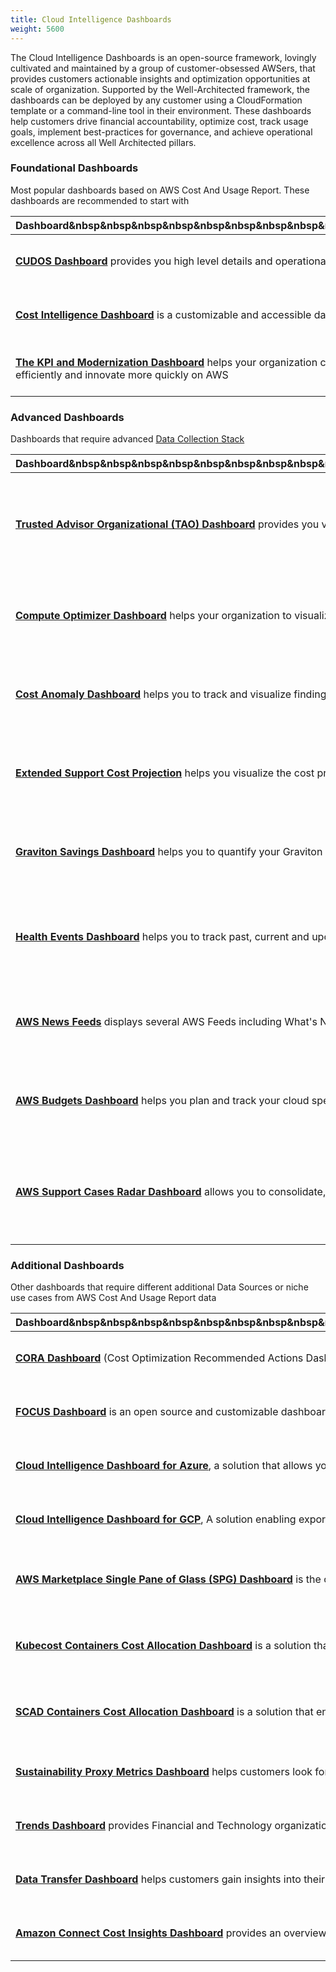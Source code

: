 ```yaml
---
title: Cloud Intelligence Dashboards
weight: 5600
---
```


The Cloud Intelligence Dashboards is an open-source framework, lovingly cultivated and maintained by a group of customer-obsessed AWSers, that provides customers actionable insights and optimization opportunities at scale of organization. Supported by the Well-Architected framework, the dashboards can be deployed by any customer using a CloudFormation template or a command-line tool in their environment. These dashboards help customers drive financial accountability, optimize cost, track usage goals, implement best-practices for governance, and achieve operational excellence across all Well Architected pillars. 

### Foundational Dashboards
Most popular dashboards based on AWS Cost And Usage Report. These dashboards are recommended to start with

|Dashboard&nbsp&nbsp&nbsp&nbsp&nbsp&nbsp&nbsp&nbsp&nbsp&nbsp&nbsp&nbsp&nbsp&nbsp&nbsp&nbsp&nbsp&nbsp&nbsp&nbsp&nbsp&nbsp&nbsp&nbsp&nbsp&nbsp&nbsp&nbsp&nbsp&nbsp&nbsp&nbsp&nbsp&nbsp&nbsp&nbsp&nbsp&nbsp&nbsp&nbsp&nbsp&nbsp&nbsp&nbsp&nbsp&nbsp&nbsp&nbsp&nbsp&nbsp&nbsp&nbsp&nbsp&nbsp&nbsp&nbsp&nbsp&nbsp&nbsp&nbsp&nbsp&nbsp&nbsp&nbsp&nbsp&nbsp&nbsp&nbsp&nbsp&nbsp&nbsp&nbsp&nbsp|| Links| Audience|
:--- | :---: | ---|---|
|[**CUDOS Dashboard**](https://catalog.workshops.aws/awscid/en-US/dashboards/foundational/cudos-cid-kpi/#cudos-dashboard) provides you high level details and operational insights with ability drill down to resource level granularity. In CUDOS dashboard you can find auto-generated cost optimization recommendations and actionable insights which can be used by your FinOps practitioners, Product Owners and Engineering teams out of the box. It allows you to quickly identify spikes and uncover uncertainties in your AWS usage with highlighting particular resources which can be optimized.| [![CUDOS Dashboard](/CID/images/CUDOS.png)](https://cid.workshops.aws.dev/demo?dashboard=cudos) |[**Demo**](https://d1s0yx3p3y3rah.cloudfront.net/anonymous-embed?dashboard=cudos) [**Details**](https://catalog.workshops.aws/awscid/en-US/dashboards/foundational/cudos-cid-kpi/#cudos-dashboard) [**Deploy**](https://catalog.workshops.aws/awscid/en-US/dashboards/foundational/cudos-cid-kpi/deploy) [**Feedback**](https://catalog.workshops.aws/awscid/en-US/feedback-support)|Product Owners, Finance, FinOps, DevOps, Engineering teams|
|[**Cost Intelligence Dashboard**](https://catalog.workshops.aws/awscid/en-US/dashboards/foundational/cudos-cid-kpi/#cost-intelligence-dashboard-(cid)) is a customizable and accessible dashboard to help create the foundation of your own cost management and optimization tool. Executives, directors, and other individuals within the CFO's line of business or who manage cloud financials for an organization will find the Cloud Intelligence Dashboard easy to use and relevant to their use cases. Little to no technical knowledge or understanding of AWS Services is required| ![CID](/CID/images/CID.png) |[**Demo**](https://cid.workshops.aws.dev/demo?dashboard=cid) [**Details**](https://catalog.workshops.aws/awscid/en-US/dashboards/foundational/cudos-cid-kpi/#cost-intelligence-dashboard-(cid)) [**Deploy**](https://catalog.workshops.aws/awscid/en-US/dashboards/foundational/cudos-cid-kpi/deploy) [**Feedback**](https://catalog.workshops.aws/awscid/en-US/feedback-support)| Executives, Finance/Procurement
|[**The KPI and Modernization Dashboard**](https://catalog.workshops.aws/awscid/en-US/dashboards/foundational/cudos-cid-kpi/#kpi-dashboard) helps your organization combine DevOps and IT infrastructure with Finance and the C-Suite to grow more efficiently and effectively on AWS. This dashboard lets you set and track modernization and optimization goals such as percent OnDemand, Spot adoption, and Graviton usage. By enabling every line of business to create and track usage goals, and your cloud center of excellence to make recommendations organization-wide, you can grow more efficiently and innovate more quickly on AWS|![CID Dashboard](/CID/images/KPI.png) |[**Demo**](https://cid.workshops.aws.dev/demo?dashboard=kpi) [**Details**](https://catalog.workshops.aws/awscid/en-US/dashboards/foundational/cudos-cid-kpi/#kpi-dashboard) [**Deploy**](https://catalog.workshops.aws/awscid/en-US/dashboards/foundational/cudos-cid-kpi) [**Feedback**](https://catalog.workshops.aws/awscid/en-US/feedback-support)| Product owners, Finance, FinOps, DevOps, Engineering teams
### Advanced Dashboards
Dashboards that require advanced [Data Collection Stack](https://catalog.workshops.aws/awscid/en-US/data-collection)

|Dashboard&nbsp&nbsp&nbsp&nbsp&nbsp&nbsp&nbsp&nbsp&nbsp&nbsp&nbsp&nbsp&nbsp&nbsp&nbsp&nbsp&nbsp&nbsp&nbsp&nbsp&nbsp&nbsp&nbsp&nbsp&nbsp&nbsp&nbsp&nbsp&nbsp&nbsp&nbsp&nbsp&nbsp&nbsp&nbsp&nbsp&nbsp&nbsp&nbsp&nbsp&nbsp&nbsp&nbsp&nbsp&nbsp&nbsp&nbsp&nbsp&nbsp&nbsp&nbsp&nbsp&nbsp&nbsp&nbsp&nbsp&nbsp&nbsp&nbsp&nbsp&nbsp&nbsp&nbsp&nbsp&nbsp&nbsp&nbsp&nbsp&nbsp&nbsp&nbsp&nbsp&nbsp&nbsp&nbsp&nbsp&nbsp&nbsp&nbsp&nbsp&nbsp&nbsp&nbsp&nbsp&nbsp&nbsp&nbsp&nbsp&nbsp||Links|Audience
:--- | :---: | ---|---|
|[**Trusted Advisor Organizational (TAO) Dashboard**](https://catalog.workshops.aws/awscid/en-US/dashboards/advanced/trusted-advisor) provides you visibility for all cost optimization opportunities and auto-identified idle resources together with highlighted by AWS Trusted Advisor risks and flagged resources across Security, Reliability and Performance pillars. TAO provides historical trends allowing you to track results of optimizations|![TAO Dashboard](/CID/images/TAO.png)|[**Demo**](https://cid.workshops.aws.dev/demo?dashboard=tao) [**Details**](https://catalog.workshops.aws/awscid/en-US/dashboards/advanced/trusted-advisor/) [**Deploy**](https://catalog.workshops.aws/awscid/en-US/dashboards/advanced/trusted-advisor/prerequisites) [**Feedback**](https://catalog.workshops.aws/awscid/en-US/feedback-support)| Product owners, FinOps, DevOps, Engineering, SRE, Security teams
|[**Compute Optimizer Dashboard**](https://catalog.workshops.aws/awscid/en-US/dashboards/advanced/compute-optimizer) helps your organization to visualize and trace right sizing recommendations from AWS Compute Optimizer. These recommendations will help you identify Cost savings opportunities for over provisioned resources and also see the Operational risk from under provisioned ones|![COD Dashboard](/CID/images/COD.png) |[**Demo**](https://cid.workshops.aws.dev/demo?dashboard=compute-optimizer-dashboard) [**Details**](https://catalog.workshops.aws/awscid/en-US/dashboards/advanced/compute-optimizer) [**Deploy**](https://catalog.workshops.aws/awscid/en-US/dashboards/advanced/compute-optimizer/prerequisites) [**Feedback**](https://catalog.workshops.aws/awscid/en-US/feedback-support)|Product owners, FinOps, DevOps, Engineering teams
|[**Cost Anomaly Dashboard**](https://catalog.workshops.aws/awscid/en-US/dashboards/advanced/cost-anomaly) helps you to track and visualize findings from AWS Cost Anomaly Detection. |![CAD Dashboard](/CID/images/CAD.png)|[**Details**](https://catalog.workshops.aws/awscid/en-US/dashboards/advanced/cost-anomaly) [**Deploy**](https://catalog.workshops.aws/awscid/en-US/dashboards/advanced/cost-anomaly/prerequisites) [**Feedback**](https://catalog.workshops.aws/awscid/en-US/feedback-support)|Product owners, FinOps, DevOps, Engineering teams
|[**Extended Support Cost Projection**](https://catalog.workshops.aws/awscid/en-US/dashboards/advanced/extended-support-cost-projection) helps you visualize the cost projection for RDS and EKS Extended Support charges based on your current resource usage. |![Extended Support Cost Projection Dashboard](/CID/images/rdsxtsuppcp.png)| [**Demo**](https://cid.workshops.aws.dev/demo?dashboard=extended-support-cost-projection) [**Details**](https://catalog.workshops.aws/awscid/en-US/dashboards/advanced/extended-support-cost-projection) [**Deploy**](https://catalog.workshops.aws/awscid/en-US/dashboards/advanced/extended-support-cost-projection/prerequisites) [**Feedback**](/feedback-support)|Product owners, FinOps, DevOps, Engineering teams
|[**Graviton Savings Dashboard**](https://catalog.workshops.aws/awscid/en-US/dashboards/advanced/graviton-savings) helps you to quantify your Graviton opportunities and existing usage for EC2, RDS, OpenSearch, and ElastiCache Services. |![Graviton Opportunities Dashboard](/CID/images/graviton_ec2_existingusage.png)| [**Demo**](https://cid.workshops.aws.dev/demo?dashboard=graviton-savings&sheet=default) [**Details**](https://catalog.workshops.aws/awscid/en-US/dashboards/advanced/graviton-savings) [**Deploy**](https://catalog.workshops.aws/awscid/en-US/dashboards/advanced/graviton-savings/prerequisites) [Blog](https://aws.amazon.com/blogs/compute/accelerate-your-aws-graviton-adoption-with-the-aws-graviton-savings-dashboard/) [**Feedback**](/dashboards/advanced/graviton-savings/#feedback-and-support)|Product owners, FinOps, DevOps, Engineering teams
|[**Health Events Dashboard**](https://catalog.workshops.aws/awscid/en-US/dashboards/advanced/health-events) helps you to track past, current and upcoming events that are published to your Personal Health Dashboard. |![Health Events Dashboard](/CID/images/he_dashboard.png)| [**Demo**](https://cid.workshops.aws.dev/demo/?dashboard=health-events-dashboard) [**Details**](https://catalog.workshops.aws/awscid/en-US/dashboards/advanced/health-events) [**Deploy**](https://catalog.workshops.aws/awscid/en-US/dashboards/advanced/health-events/prerequisites) [**Feedback**](https://catalog.workshops.aws/awscid/en-US/dashboards/advanced/health-events/#feedback-and-support)|Product owners, DevOps, Engineering, SRE, Security teams
|[**AWS News Feeds**](https://catalog.workshops.aws/awscid/en-US/dashboards/advanced/aws-feeds) displays several AWS Feeds including What's New, Blog Post, Videos and Security Bulletins. |![AWS News Feeds](/CID/images/aws-feeds.png)| [**Demo**](https://cid.workshops.aws.dev/demo?dashboard=aws-feeds&sheet=default) [**Details**](https://catalog.workshops.aws/awscid/en-US/dashboards/advanced/aws-feeds) [**Deploy**](https://catalog.workshops.aws/awscid/en-US/dashboards/advanced/aws-feeds) [**Feedback**](https://catalog.workshops.aws/awscid/en-US/feedback-support)|Product owners, FinOps, DevOps, Engineering teams
|[**AWS Budgets Dashboard**](https://catalog.workshops.aws/awscid/en-US/dashboards/advanced/aws-budgets) helps you plan and track your cloud spending across the organization. |![AWS Budgets Dashboard](/CID/images/budgets_view.png)| [**Demo**](https://cid.workshops.aws.dev/demo?dashboard=aws-budgets&sheet=default) [**Details**](https://catalog.workshops.aws/awscid/en-US/dashboards/advanced/aws-budgets) [**Deploy**](https://catalog.workshops.aws/awscid/en-US/dashboards/advanced/aws-budgets#prerequisites) [**Feedback**](https://catalog.workshops.aws/awscid/en-US/feedback-support)|Product owners, FinOps, DevOps, Engineering teams
|[**AWS Support Cases Radar Dashboard**](https://catalog.workshops.aws/awscid/en-US/dashboards/advanced/support-cases-radar) allows you to consolidate, track and analyze AWS Support cases across all linked accounts and multiple AWS organizations in a single place. With the optional Summarization plugin, powered by Amazon Bedrock, the dashboard can also provide executive summaries of case communications, presenting the issue, actions and outcomes in a clear and concise manner.|![Support Cases Radar Dashboard](/CID/images/support_cases_radar_dashboard.png)| [**Demo**](https://cid.workshops.aws.dev/demo/?dashboard=support-cases-radar) [**Details**](https://catalog.workshops.aws/awscid/en-US/dashboards/advanced/support-cases-radar/) [**Deploy**](https://catalog.workshops.aws/awscid/en-US/dashboards/advanced/support-cases-radar#pre-requisites) [**Feedback**](https://catalog.workshops.aws/awscid/en-US/feedback-support)|Product owners, FinOps, DevOps, Engineering, CCOE, Security teams

### Additional Dashboards
Other dashboards that require different additional Data Sources or niche use cases from AWS Cost And Usage Report data

|Dashboard&nbsp&nbsp&nbsp&nbsp&nbsp&nbsp&nbsp&nbsp&nbsp&nbsp&nbsp&nbsp&nbsp&nbsp&nbsp&nbsp&nbsp&nbsp&nbsp&nbsp&nbsp&nbsp&nbsp&nbsp&nbsp&nbsp&nbsp&nbsp&nbsp&nbsp&nbsp&nbsp&nbsp&nbsp&nbsp&nbsp&nbsp&nbsp&nbsp&nbsp&nbsp&nbsp&nbsp&nbsp&nbsp&nbsp&nbsp&nbsp&nbsp&nbsp&nbsp&nbsp&nbsp&nbsp&nbsp&nbsp&nbsp&nbsp&nbsp&nbsp&nbsp&nbsp&nbsp&nbsp&nbsp&nbsp&nbsp&nbsp&nbsp&nbsp&nbsp&nbsp&nbsp&nbsp&nbsp&nbsp&nbsp&nbsp&nbsp&nbsp&nbsp&nbsp&nbsp&nbsp&nbsp&nbsp&nbsp&nbsp&nbsp|Preview|Links|Audience
:--- | --- | ---|---|
| [**CORA Dashboard**](/dashboards/additional/cora) (Cost Optimization Recommended Actions Dashboard) is based on the data from [AWS Cost Optimization Hub](https://docs.aws.amazon.com/cost-management/latest/userguide/cost-optimization-hub.html) providing Rightsizing, Migration to Graviton, Idle resources, Savings Plan and Reserved instances recommendations. This dashboard can help you tracing your Cost Optimization Opportunities over time and group recommendations by owners of workloads. | ![CORA](/CID/images/cora.png) | [**Demo**](https://cid.workshops.aws.dev/demo?dashboard=cora) [**Details**]( https://catalog.workshops.aws/awscid/en-US/dashboards/additional/cora) [**Deploy**]( https://catalog.workshops.aws/awscid/en-US/dashboards/additional/cora#deployment) [**Feedback**](/feedback-support)| Executives, Finance/Procurement, FinOps, Product Owners
| [**FOCUS Dashboard**]( https://catalog.workshops.aws/awscid/en-US/dashboards/additional/focus) is an open source and customizable dashboard which provides pre-defined visuals to get actionable insights from FOCUS data in Amazon QuickSight. It allows you to quickly get started with using FOCUS specification in your organization | ![FOCUS](/CID/images/focus_dashboard.png) | [**Demo**](https://cid.workshops.aws.dev/demo?dashboard=focus-dashboard&sheet=default) [**Details**]( https://catalog.workshops.aws/awscid/en-US/dashboards/additional/focus) [**Deploy**]( https://catalog.workshops.aws/awscid/en-US/dashboards/additional/focus#deployment) [**Feedback**](/feedback-support) |Executives, Finance/Procurement, FinOps, Product Owners
| [**Cloud Intelligence Dashboard for Azure**](https://catalog.workshops.aws/cidforazure/en-US), a solution that allows you to create Azure cost visualizations and reports in Amazon QuickSight.| ![CID for Azure](/CID/images/cidazure.png) | [**Demo**](https://cid.workshops.aws.dev/demo?dashboard=cid-for-azure) [**Details**](https://aws.amazon.com/blogs/modernizing-with-aws/cloud-intelligence-dashboard-for-azure/) [**Deploy**](https://catalog.workshops.aws/cidforazure/en-US/03-setup) [**Feedback**](https://catalog.workshops.aws/cidforazure/en-US#feedback)| Executives, Finance/Procurement, FinOps, Product Owners
| [**Cloud Intelligence Dashboard for GCP**](https://catalog.workshops.aws/cid-gcp-cost-dashboard), A solution enabling export Billing Data from Google Cloud Platform (GCP) and visual representations and reporting using Amazon QuickSight. | ![CID for GCP](/CID/images/cidgcp.png) | [**Demo**](https://cid.workshops.aws.dev/demo/?dashboard=gcp-cost-dashboard) [**Details**](https://catalog.workshops.aws/cid-gcp-cost-dashboard) [**Deploy**](https://catalog.workshops.aws/cid-gcp-cost-dashboard) [**Feedback**](mailto:cloud-intelligence-dashboards-gcp@amazon.com) |Executives, Finance/Procurement, FinOps, Product Owners
| [**AWS Marketplace Single Pane of Glass (SPG) Dashboard**]( https://catalog.workshops.aws/awscid/en-US/dashboards/additional/aws-marketplace) is the one-stop dashboard for AWS Marketplace buyers in procurement, FinOps, and legal, to visualize AWS Marketplace spend and usage. It enables AWS Marketplace buyers to get insights into Marketplace subscriptions without navigating to multiple AWS consoles, requiring specific IAM privileges, or having deep technical proficiency on AWS services. It covers all Marketplace subscriptions including self-service public offers, private offers and all types of Marketplace offerings (software, data and services). | ![Marketplace Dashboard](/CID/images/aws-marketplace-spg.png) | [**Demo**](https://cid.workshops.aws.dev/demo?dashboard=aws-marketplace) [**Details**](https://catalog.workshops.aws/aws-marketplace-buyer/en-US/costmanagement/analysis/quicksight) [**Deploy**]( https://catalog.workshops.aws/awscid/en-US/dashboards/additional/aws-marketplace) [**Feedback**]( https://catalog.workshops.aws/awscid/en-US/dashboards/additional/aws-marketplace#feedback) |AWS Marketplace Buyers, Procurement, Sourcing, Finance, FinOps, Legal, GRC, IT, BizApps
| [**Kubecost Containers Cost Allocation Dashboard**]( https://catalog.workshops.aws/awscid/en-US/dashboards/additional/kubecost-containers-cost-allocation) is a solution that enables DevOps teams, FinOps teams and any stakeholder, to get insights into Kubernetes in-cluster cost and usage based on data collected from Kubecost. It provides teams with the ability to allocate cost to Kubernetes workloads, and apply showback and chargeback for multi-tenant Kubernetes clusters. It also allows teams to understand the clusters efficiency, in the goal of right-sizing containers requests. | ![Kubecost - Containers Cost Allocation Dashboard](/CID/images/kubecost_containers_cost_allocation.png) | [**Demo**](https://cid.workshops.aws.dev/demo/?dashboard=containers-cost-allocation) [**Details**]( https://catalog.workshops.aws/awscid/en-US/dashboards/additional/kubecost-containers-cost-allocation) [**Deploy**](https://github.com/awslabs/containers-cost-allocation-dashboard) [**Feedback**]( https://catalog.workshops.aws/awscid/en-US/dashboards/additional/kubecost-containers-cost-allocation#feedback) |DevOps, FinOps, Cloud Engineering, Product Management
| [**SCAD Containers Cost Allocation Dashboard**]( https://catalog.workshops.aws/awscid/en-US/dashboards/additional/scad-containers-cost-allocation) is a solution that enables DevOps teams, FinOps teams and any stakeholder, to get insights into EKS in-cluster cost based on data from CUR's Split Cost Allocation Data (SCAD) feature. It provides teams with the ability to allocate cost to EKS workloads, and apply showback and chargeback for multi-tenant EKS clusters. | ![SCAD - Containers Cost Allocation Dashboard](/CID/images/scad_containers_cost_allocation.png) | [**Demo**](https://cid.workshops.aws.dev/demo/?dashboard=scad-containers-cost-allocation) [**Details**]( https://catalog.workshops.aws/awscid/en-US/dashboards/additional/scad-containers-cost-allocation) [**Deploy**]( https://catalog.workshops.aws/awscid/en-US/dashboards/additional/scad-containers-cost-allocation#deployment) [**Feedback**]( https://catalog.workshops.aws/awscid/en-US/dashboards/additional/scad-containers-cost-allocation#feedback)| DevOps, FinOps, Cloud Engineering, Product Management
| [**Sustainability Proxy Metrics Dashboard**](https://catalog.workshops.aws/well-architected-sustainability/en-US/5-process-and-culture/cur-reports-as-efficiency-reports) helps customers look for opportunities to reduce a customer's sustainability impact by making changes to their AWS infrastructure. This dashboard shows resource use in key areas defined in the Sustainability Pillar of the Well Architected Framework. It helps customers implement an impact aware architecture. It also acts as a starting point for customers to implement business metrics as defined in the Well Architected Framework | ![Sustainability Proxy Metrics Dashboard](/CID/images/SPMD.png) | [**Demo**](https://cid.workshops.aws.dev/demo?dashboard=sustainability-proxy-metrics) [**Details**](https://catalog.workshops.aws/well-architected-sustainability/en-US/5-process-and-culture/cur-reports-as-efficiency-reports) [**Deploy**](https://catalog.workshops.aws/well-architected-sustainability/en-US/5-process-and-culture/cur-reports-as-efficiency-reports/1-prepare-cur-data) [**Feedback**](https://catalog.workshops.aws/well-architected-sustainability/en-US/5-process-and-culture/cur-reports-as-efficiency-reports#authors)|Product owners, FinOps, DevOps, Engineering teams
| [**Trends Dashboard**]( https://catalog.workshops.aws/awscid/en-US/dashboards/additional/trends) provides Financial and Technology organizational leaders access to proactive trends, signals, insights and anomalies to understand and analyze their AWS cloud usage | ![Trends Dashboard](/CID/images/Trends.png) | [**Demo**](https://cid.workshops.aws.dev/demo?dashboard=trends-dashboard) [**Details**]( https://catalog.workshops.aws/awscid/en-US/dashboards/additional/trends) [**Deploy**]( https://catalog.workshops.aws/awscid/en-US/dashboards/additional/trends) [**Feedback**](/feedback-support)|Executives, Finance/Procurement
| [**Data Transfer Dashboard**]( https://catalog.workshops.aws/awscid/en-US/dashboards/additional/data-transfer) helps customers gain insights into their data transfer. It will analyze any data transfer that incurs a cost such as Outbound/Internet, Inter Region and Inter AZ data transfer from all services. | ![Data Transfer Dashboard](/CID/images/data_transfer_dashboard.png) | [**Demo**](https://cid.workshops.aws.dev/demo?dashboard=datatransfer-cost-analysis-dashboard) [**Details**]( https://catalog.workshops.aws/awscid/en-US/dashboards/additional/data-transfer) [**Deploy**]( https://catalog.workshops.aws/awscid/en-US/dashboards/additional/data-transfer) [**Feedback**](/feedback-support)|Network Team
| [**Amazon Connect Cost Insights Dashboard**]( https://catalog.workshops.aws/awscid/en-US/dashboards/additional/amazon-connect-cost-insight-dashboard) provides an overview of [Amazon Connect service](https://aws.amazon.com/pm/connect) spend and usage. Key features include usage trend overviews, visualizations for voice and telecom services, granular data insights, call cost breakdowns, and quick search capabilities. | ![Amazon Connect Dashboard](/CID/images/Amazon_Connect_dash.png) | [**Demo**](https://cid.workshops.aws.dev/demo?dashboard=amazon-connect-cost-insight-dashboard) [**Details**]( https://catalog.workshops.aws/awscid/en-US/dashboards/additional/amazon-connect-cost-insight-dashboard) [**Deploy**]( https://catalog.workshops.aws/awscid/en-US/dashboards/additional/amazon-connect-cost-insight-dashboard#installation) [**Feedback**]( https://catalog.workshops.aws/awscid/en-US/dashboards/additional/amazon-connect-cost-insight-dashboard#feedback)| FinOps, Telecom Engineering, Product Management
